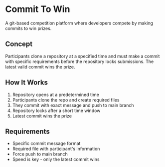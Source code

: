 # Commit To Win

A git-based competition platform where developers compete by making commits to win prizes.

## Concept

Participants clone a repository at a specified time and must make a commit with specific requirements before the repository locks submissions. The latest valid commit wins the prize.

## How It Works

1. Repository opens at a predetermined time
2. Participants clone the repo and create required files
3. They commit with exact message and push to main branch
4. Repository locks after a short time window
5. Latest commit wins the prize

## Requirements

- Specific commit message format
- Required file with participant's information
- Force push to main branch
- Speed is key - only the latest commit wins
